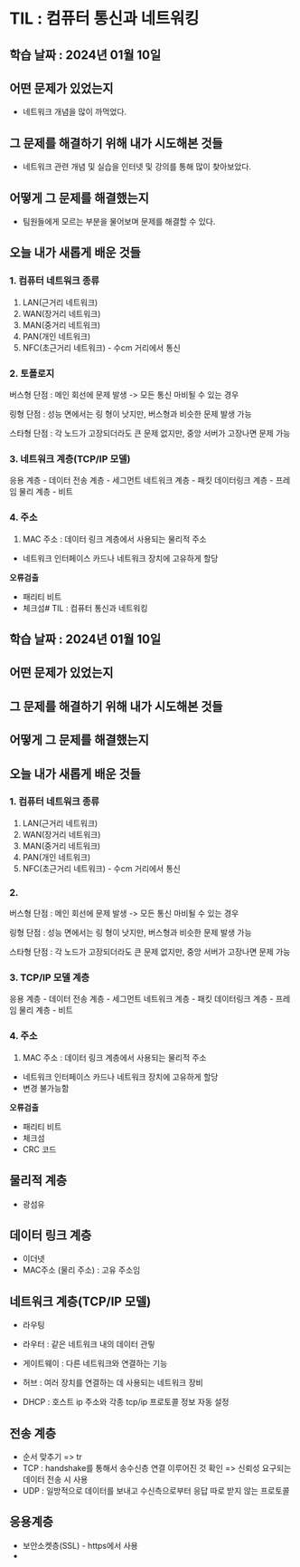 # TIL : 컴퓨터 통신과 네트워킹

## 학습 날짜 : 2024년 01월 10일

## 어떤 문제가 있었는지
- 네트워크 개념을 많이 까먹었다.
## 그 문제를 해결하기 위해 내가 시도해본 것들
- 네트워크 관련 개념 및 실습을 인터넷 및 강의를 통해 많이 찾아보았다.

## 어떻게 그 문제를 해결했는지
- 팀원들에게 모르는 부분을 물어보며 문제를 해결할 수 있다.

## 오늘 내가 새롭게 배운 것들
### 1. 컴퓨터 네트워크 종류
1. LAN(근거리 네트워크)
2. WAN(장거리 네트워크)
3. MAN(중거리 네트워크)
4. PAN(개인 네트워크)
5. NFC(초근거리 네트워크) - 수cm 거리에서 통신

### 2. 토폴로지
버스형 단점 : 메인 회선에 문제 발생 -> 모든 통신 마비될 수 있는 경우

링형 단점 : 성능 면에서는 링 형이 낫지만, 버스형과 비슷한 문제 발생 가능

스타형 단점 : 각 노드가 고장되더라도 큰 문제 없지만, 중앙 서버가 고장나면 문제 가능

### 3. 네트워크 계층(TCP/IP 모델)
응용 계층 - 데이터
전송 계층 - 세그먼트
네트워크 계층 - 패킷
데이터링크 계층 - 프레임
물리 계층 - 비트

### 4. 주소
1. MAC 주소 : 데이터 링크 계층에서 사용되는 물리적 주소
 - 네트워크 인터페이스 카드나 네트워크 장치에 고유하게 할당


 **오류검출**
 - 패리티 비트
 - 체크섬# TIL : 컴퓨터 통신과 네트워킹

## 학습 날짜 : 2024년 01월 10일

## 어떤 문제가 있었는지

## 그 문제를 해결하기 위해 내가 시도해본 것들

## 어떻게 그 문제를 해결했는지

## 오늘 내가 새롭게 배운 것들
### 1. 컴퓨터 네트워크 종류
1. LAN(근거리 네트워크)
2. WAN(장거리 네트워크)
3. MAN(중거리 네트워크)
4. PAN(개인 네트워크)
5. NFC(초근거리 네트워크) - 수cm 거리에서 통신

### 2. 
버스형 단점 : 메인 회선에 문제 발생 -> 모든 통신 마비될 수 있는 경우

링형 단점 : 성능 면에서는 링 형이 낫지만, 버스형과 비슷한 문제 발생 가능

스타형 단점 : 각 노드가 고장되더라도 큰 문제 없지만, 중앙 서버가 고장나면 문제 가능

### 3. TCP/IP 모델 계층
응용 계층 - 데이터
전송 계층 - 세그먼트
네트워크 계층 - 패킷
데이터링크 계층 - 프레임
물리 계층 - 비트

### 4. 주소
1. MAC 주소 : 데이터 링크 계층에서 사용되는 물리적 주소
 - 네트워크 인터페이스 카드나 네트워크 장치에 고유하게 할당
 - 변경 불가능함



 **오류검출**
 - 패리티 비트
 - 체크섬
 - CRC 코드


## 물리적 계층
- 광섬유

  
## 데이터 링크 계층
- 이더넷
- MAC주소 (물리 주소) : 고유 주소임

## 네트워크 계층(TCP/IP 모델)
- 라우팅
- 라우터 : 같은 네트워크 내의 데이터 관맇
- 게이트웨이 : 다른 네트워크와 연결하는 기능
- 허브 : 여러 장치를 연결하는 데 사용되는 네트워크 장비

- DHCP : 호스트 ip 주소와 각종 tcp/ip 프로토콜 정보 자동 설정

## 전송 계층
- 순서 맞추기 => tr
- TCP : handshake를 통해서 송수신층 연결 이루어진 것 확인 => 신뢰성 요구되는 데이터 전송 시 사용
- UDP : 일방적으로 데이터를 보내고 수신측으로부터 응답 따로 받지 않는 프로토콜

## 응용계층
- 보안소켓층(SSL) - https에서 사용
- 
